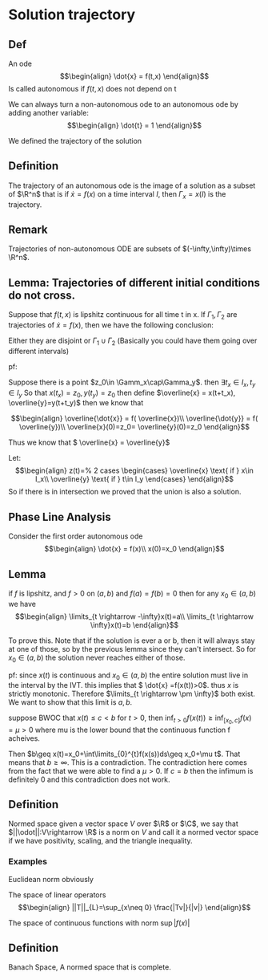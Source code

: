# Solution trajectory

## Def

An ode
$$\begin{align}
\dot{x} = f(t,x)
\end{align}$$
Is called autonomous if $f(t,x)$ does not depend on t

We can always turn a non-autonomous ode to an autonomous ode by adding another variable:
$$\begin{align}
\dot{t} = 1
\end{align}$$

We defined the trajectory of the solution
## Definition
The trajectory of an autonomous ode is the image of a solution as a subset of $\R^n$ that is if $\dot{x}=f(x)$ on a time interval $I$, then $\Gamma_x=x(I)$ is the trajectory.

## Remark
Trajectories of non-autonomous ODE are subsets of $(-\infty,\infty)\times \R^n$.

## Lemma: Trajectories of different initial conditions do not cross.

Suppose that $f(t,x)$ is lipshitz continuous for all time t in x. If $\Gamma_1,\Gamma_2$ are trajectories of $\dot{x}=f(x)$, then we have the following conclusion:

Either they are disjoint or $\Gamma_1\cup \Gamma_2$ (Basically you could have them going over different intervals)

pf:

Suppose there is a point $z_0\in \Gamm_x\cap\Gamma_y$. then $\exists t_x\in I_x,t_y\in I_y$ So that $x(t_x)=z_0,y(t_y)=z_0$ then define $\overline{x} = x(t+t_x), \overline{y}=y(t+t_y)$ then we know that

$$\begin{align}
\overline{\dot{x}} = f( \overline{x})\\
\overline{\dot{y}} = f( \overline{y})\\
\overline{x}(0)=z_0= \overline{y}(0)=z_0
\end{align}$$

Thus we know that $ \overline{x} = \overline{y}$

Let:
$$\begin{align}
z(t)=% 2 cases
\begin{cases}
\overline{x} \text{ if } x\in I_x\\
\overline{y} \text{ if } t\in I_y
\end{cases}
\end{align}$$
So if there is in intersection we proved that the union is also a solution.

## Phase Line Analysis
Consider the first order autonomous ode
$$\begin{align}
\dot{x} = f(x)\\
x(0)=x_0
\end{align}$$
## Lemma
if $f$ is lipshitz, and $f> 0$ on $(a,b)$ and $f(a)=f(b)=0$ then for any $x_0\in (a,b)$ we have
$$\begin{align}
\limits_{t \rightarrow -\infty}x(t)=a\\
\limits_{t \rightarrow \infty}x(t)=b
\end{align}$$

To prove this. Note that if the solution is ever a or b, then it will always stay at one of those, so by the previous lemma since they can't intersect. So for $x_0\in (a,b)$ the solution never reaches either of those.

pf:
since $x(t)$ is continuous and $x_0\in (a,b)$ the entire solution must live in the interval by the IVT. this implies that $ \dot{x} =f(x(t))>0$. thus $x$ is strictly monotonic. Therefore $\limits_{t \rightarrow \pm \infty}$ both exist. We want to show that this limit is $a,b$.

suppose BWOC that $x(t)\leq c < b$ for $t> 0$, then $\inf_{t>0} f(x(t))\geq \inf_{[x_0,c]} f(x)=  \mu>0$ where mu is the lower bound that the continuous function f acheives.

Then $b\geq x(t)=x_0+\int\limits_{0}^{t}f(x(s))ds\geq x_0+\mu t$. That means that $b\geq \infty$. This is a contradiction. The contradiction here comes from the fact that we were able to find a $\mu>0$. If $c=b$ then the infimum is definitely 0 and this contradiction does not work.

## Definition
Normed space given a vector space $V$ over $\R$ or $\C$, we say that $||\odot||:V\rightarrow \R$
is a norm on $V$ and call it a normed vector space if we have positivity, scaling, and the triangle inequality.

### Examples
Euclidean norm obviously

The space of linear operators
$$\begin{align}
||T||_{L}=\sup_{x\neq 0} \frac{|Tv|}{|v|}
\end{align}$$

The space of continuous functions with norm $\sup |f(x)|$

## Definition
Banach Space, A normed space that is complete.
